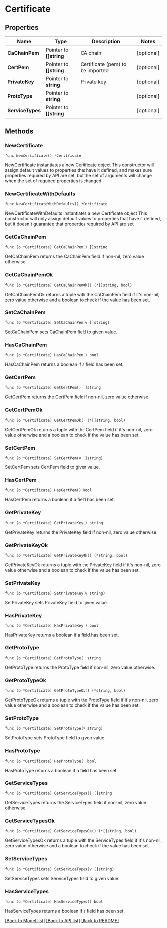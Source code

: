 # Certificate

## Properties

Name | Type | Description | Notes
------------ | ------------- | ------------- | -------------
**CaChainPem** | Pointer to **[]string** | CA chain | [optional] 
**CertPem** | Pointer to **[]string** | Certificate (pem) to be imported | [optional] 
**PrivateKey** | Pointer to **string** | Private key | [optional] 
**ProtoType** | Pointer to **string** |  | [optional] 
**ServiceTypes** | Pointer to **[]string** |  | [optional] 

## Methods

### NewCertificate

`func NewCertificate() *Certificate`

NewCertificate instantiates a new Certificate object
This constructor will assign default values to properties that have it defined,
and makes sure properties required by API are set, but the set of arguments
will change when the set of required properties is changed

### NewCertificateWithDefaults

`func NewCertificateWithDefaults() *Certificate`

NewCertificateWithDefaults instantiates a new Certificate object
This constructor will only assign default values to properties that have it defined,
but it doesn't guarantee that properties required by API are set

### GetCaChainPem

`func (o *Certificate) GetCaChainPem() []string`

GetCaChainPem returns the CaChainPem field if non-nil, zero value otherwise.

### GetCaChainPemOk

`func (o *Certificate) GetCaChainPemOk() (*[]string, bool)`

GetCaChainPemOk returns a tuple with the CaChainPem field if it's non-nil, zero value otherwise
and a boolean to check if the value has been set.

### SetCaChainPem

`func (o *Certificate) SetCaChainPem(v []string)`

SetCaChainPem sets CaChainPem field to given value.

### HasCaChainPem

`func (o *Certificate) HasCaChainPem() bool`

HasCaChainPem returns a boolean if a field has been set.

### GetCertPem

`func (o *Certificate) GetCertPem() []string`

GetCertPem returns the CertPem field if non-nil, zero value otherwise.

### GetCertPemOk

`func (o *Certificate) GetCertPemOk() (*[]string, bool)`

GetCertPemOk returns a tuple with the CertPem field if it's non-nil, zero value otherwise
and a boolean to check if the value has been set.

### SetCertPem

`func (o *Certificate) SetCertPem(v []string)`

SetCertPem sets CertPem field to given value.

### HasCertPem

`func (o *Certificate) HasCertPem() bool`

HasCertPem returns a boolean if a field has been set.

### GetPrivateKey

`func (o *Certificate) GetPrivateKey() string`

GetPrivateKey returns the PrivateKey field if non-nil, zero value otherwise.

### GetPrivateKeyOk

`func (o *Certificate) GetPrivateKeyOk() (*string, bool)`

GetPrivateKeyOk returns a tuple with the PrivateKey field if it's non-nil, zero value otherwise
and a boolean to check if the value has been set.

### SetPrivateKey

`func (o *Certificate) SetPrivateKey(v string)`

SetPrivateKey sets PrivateKey field to given value.

### HasPrivateKey

`func (o *Certificate) HasPrivateKey() bool`

HasPrivateKey returns a boolean if a field has been set.

### GetProtoType

`func (o *Certificate) GetProtoType() string`

GetProtoType returns the ProtoType field if non-nil, zero value otherwise.

### GetProtoTypeOk

`func (o *Certificate) GetProtoTypeOk() (*string, bool)`

GetProtoTypeOk returns a tuple with the ProtoType field if it's non-nil, zero value otherwise
and a boolean to check if the value has been set.

### SetProtoType

`func (o *Certificate) SetProtoType(v string)`

SetProtoType sets ProtoType field to given value.

### HasProtoType

`func (o *Certificate) HasProtoType() bool`

HasProtoType returns a boolean if a field has been set.

### GetServiceTypes

`func (o *Certificate) GetServiceTypes() []string`

GetServiceTypes returns the ServiceTypes field if non-nil, zero value otherwise.

### GetServiceTypesOk

`func (o *Certificate) GetServiceTypesOk() (*[]string, bool)`

GetServiceTypesOk returns a tuple with the ServiceTypes field if it's non-nil, zero value otherwise
and a boolean to check if the value has been set.

### SetServiceTypes

`func (o *Certificate) SetServiceTypes(v []string)`

SetServiceTypes sets ServiceTypes field to given value.

### HasServiceTypes

`func (o *Certificate) HasServiceTypes() bool`

HasServiceTypes returns a boolean if a field has been set.


[[Back to Model list]](../README.md#documentation-for-models) [[Back to API list]](../README.md#documentation-for-api-endpoints) [[Back to README]](../README.md)


